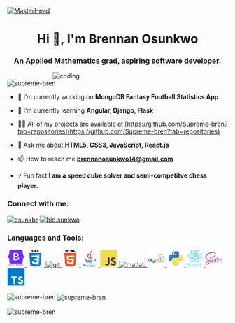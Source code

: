 [![MasterHead](https://repository-images.githubusercontent.com/588181932/e36ec678-7984-4cdd-8e4c-a3932772ff8e)](https://rishavchanda.io)
<h1 align="center">Hi 👋, I'm Brennan Osunkwo</h1>
<h3 align="center">An Applied Mathematics grad, aspiring software developer.</h3>
<img src="https://cdn.dribbble.com/users/1162077/screenshots/3848914/programmer.gif" align="right" width="400" alt="coding" />

<p align="left"> <img src="https://komarev.com/ghpvc/?username=supreme-bren&label=Profile%20views&color=0e75b6&style=flat" alt="supreme-bren" /> </p>

- 🔭 I’m currently working on **MongoDB Fantasy Football Statistics App**

- 🌱 I’m currently learning **Angular, Django, Flask**

- 👨‍💻 All of my projects are available at [https://github.com/Supreme-bren?tab=repositories](https://github.com/Supreme-bren?tab=repositories)

- 💬 Ask me about **HTML5, CSS3, JavaScript, React.js**

- 📫 How to reach me **brennanosunkwo14@gmail.com**

- ⚡ Fun fact **I am a speed cube solver and semi-competitve chess player.**

<h3 align="left">Connect with me:</h3>
<p align="left">
<a href="https://linkedin.com/in/osunkbr" target="blank"><img align="center" src="https://raw.githubusercontent.com/rahuldkjain/github-profile-readme-generator/master/src/images/icons/Social/linked-in-alt.svg" alt="osunkbr" height="30" width="40" /></a>
<a href="https://instagram.com/bio.sunkwo" target="blank"><img align="center" src="https://raw.githubusercontent.com/rahuldkjain/github-profile-readme-generator/master/src/images/icons/Social/instagram.svg" alt="bio.sunkwo" height="30" width="40" /></a>
</p>

<h3 align="left">Languages and Tools:</h3>
<p align="left"> <a href="https://getbootstrap.com" target="_blank" rel="noreferrer"> <img src="https://raw.githubusercontent.com/devicons/devicon/master/icons/bootstrap/bootstrap-plain-wordmark.svg" alt="bootstrap" width="40" height="40"/> </a> <a href="https://www.w3schools.com/css/" target="_blank" rel="noreferrer"> <img src="https://raw.githubusercontent.com/devicons/devicon/master/icons/css3/css3-original-wordmark.svg" alt="css3" width="40" height="40"/> </a> <a href="https://git-scm.com/" target="_blank" rel="noreferrer"> <img src="https://www.vectorlogo.zone/logos/git-scm/git-scm-icon.svg" alt="git" width="40" height="40"/> </a> <a href="https://www.w3.org/html/" target="_blank" rel="noreferrer"> <img src="https://raw.githubusercontent.com/devicons/devicon/master/icons/html5/html5-original-wordmark.svg" alt="html5" width="40" height="40"/> </a> <a href="https://www.java.com" target="_blank" rel="noreferrer"> <img src="https://raw.githubusercontent.com/devicons/devicon/master/icons/java/java-original.svg" alt="java" width="40" height="40"/> </a> <a href="https://developer.mozilla.org/en-US/docs/Web/JavaScript" target="_blank" rel="noreferrer"> <img src="https://raw.githubusercontent.com/devicons/devicon/master/icons/javascript/javascript-original.svg" alt="javascript" width="40" height="40"/> </a> <a href="https://www.mathworks.com/" target="_blank" rel="noreferrer"> <img src="https://upload.wikimedia.org/wikipedia/commons/2/21/Matlab_Logo.png" alt="matlab" width="40" height="40"/> </a> <a href="https://www.mysql.com/" target="_blank" rel="noreferrer"> <img src="https://raw.githubusercontent.com/devicons/devicon/master/icons/mysql/mysql-original-wordmark.svg" alt="mysql" width="40" height="40"/> </a> <a href="https://www.python.org" target="_blank" rel="noreferrer"> <img src="https://raw.githubusercontent.com/devicons/devicon/master/icons/python/python-original.svg" alt="python" width="40" height="40"/> </a> <a href="https://reactjs.org/" target="_blank" rel="noreferrer"> <img src="https://raw.githubusercontent.com/devicons/devicon/master/icons/react/react-original-wordmark.svg" alt="react" width="40" height="40"/> </a> <a href="https://sass-lang.com" target="_blank" rel="noreferrer"> <img src="https://raw.githubusercontent.com/devicons/devicon/master/icons/sass/sass-original.svg" alt="sass" width="40" height="40"/> </a> <a href="https://www.typescriptlang.org/" target="_blank" rel="noreferrer"> <img src="https://raw.githubusercontent.com/devicons/devicon/master/icons/typescript/typescript-original.svg" alt="typescript" width="40" height="40"/> </a> </p>

<p><img align="left" src="https://github-readme-stats.vercel.app/api/top-langs?username=supreme-bren&show_icons=true&locale=en&layout=compact" alt="supreme-bren" /></p>

<p>&nbsp;<img align="center" src="https://github-readme-stats.vercel.app/api?username=supreme-bren&show_icons=true&locale=en" alt="supreme-bren" /></p>

<p><img align="center" src="https://github-readme-streak-stats.herokuapp.com/?user=supreme-bren&" alt="supreme-bren" /></p>
